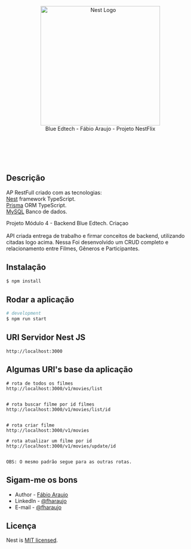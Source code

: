 <p align="center"

<a href="https://blueedtech.com.br/" target="blank"><img src="https://blueedtech.com.br/wp-content/themes/blue/dist/images/logo-blue-croped.gif" width="320" alt="Nest Logo" /></a><br>
Blue Edtech - Fábio Araujo - Projeto NestFlix

</p>
<br><br>
<br><br>

## Descrição

AP RestFull criado com as tecnologias:<br>
[Nest](https://github.com/nestjs/nest) framework TypeScript.<br>
[Prisma](https://www.prisma.io/) ORM TypeScript.<br>
[MySQL](https://www.mysql.com/) Banco de dados.

Projeto Módulo 4 - Backend Blue Edtech.
Criaçao
<br><br>
API criada entrega de trabalho e firmar conceitos de backend, utilizando citadas logo acima. Nessa Foi desenvolvido um CRUD completo e relacionamento entre Filmes, Gêneros e Participantes.

## Instalação

```bash
$ npm install
```

## Rodar a aplicação

```bash
# development
$ npm run start
```

## URI Servidor Nest JS

```
http://localhost:3000
```

## Algumas URI's base da aplicação

```
# rota de todos os filmes
http://localhost:3000/v1/movies/list


# rota buscar filme por id filmes
http://localhost:3000/v1/movies/list/id


# rota criar filme
http://localhost:3000/v1/movies

# rota atualizar um filme por id
http://localhost:3000/v1/movies/update/id


OBS: O mesmo padrão segue para as outras rotas.

```

## Sigam-me os bons

- Author - [Fábio Araujo](https://github.com/fharaujo)
- LinkedIn - [@fharaujo](https://www.linkedin.com/in/fharaujo/)
- E-mail - [@fharaujo](mailto:araujofabio2012@gmail.com)

## Licença

Nest is [MIT licensed](LICENSE).
